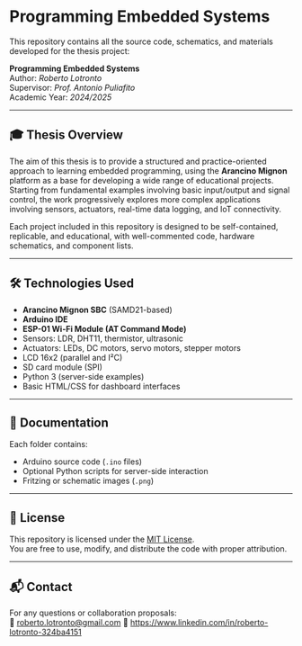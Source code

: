 # Programming Embedded Systems

This repository contains all the source code, schematics, and materials developed for the thesis project:

**Programming Embedded Systems**  
Author: *Roberto Lotronto*  
Supervisor: *Prof. Antonio Puliafito*  
Academic Year: *2024/2025*

---

## 🎓 Thesis Overview

The aim of this thesis is to provide a structured and practice-oriented approach to learning embedded programming, using the **Arancino Mignon** platform as a base for developing a wide range of educational projects. Starting from fundamental examples involving basic input/output and signal control, the work progressively explores more complex applications involving sensors, actuators, real-time data logging, and IoT connectivity.

Each project included in this repository is designed to be self-contained, replicable, and educational, with well-commented code, hardware schematics, and component lists.

---

## 🛠️ Technologies Used

- **Arancino Mignon SBC** (SAMD21-based)
- **Arduino IDE**
- **ESP-01 Wi-Fi Module (AT Command Mode)**
- Sensors: LDR, DHT11, thermistor, ultrasonic
- Actuators: LEDs, DC motors, servo motors, stepper motors
- LCD 16x2 (parallel and I²C)
- SD card module (SPI)
- Python 3 (server-side examples)
- Basic HTML/CSS for dashboard interfaces

---

## 🧾 Documentation

Each folder contains:

- Arduino source code (`.ino` files)
- Optional Python scripts for server-side interaction
- Fritzing or schematic images (`.png`)
  
---

## 📜 License

This repository is licensed under the [MIT License](./LICENSE).  
You are free to use, modify, and distribute the code with proper attribution.

---

## 📬 Contact

For any questions or collaboration proposals:  
📧 roberto.lotronto@gmail.com
🔗 https://www.linkedin.com/in/roberto-lotronto-324ba4151
